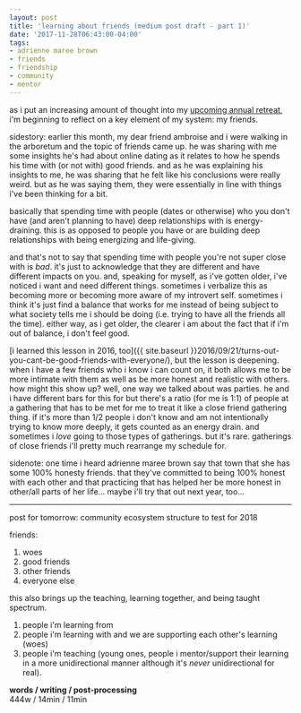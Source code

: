 ```yaml
---
layout: post
title: 'learning about friends (medium post draft - part 1)'
date: '2017-11-28T06:43:00-04:00'
tags:
- adrienne maree brown
- friends
- friendship
- community
- mentor
--- 
```


as i put an increasing amount of thought into my [upcoming annual retreat](https://medium.com/@lqb2/im-preparing-for-2018-yes-i-know-it-s-barely-november-8f0dc44516b3), i'm beginning to reflect on a key element of my system: my friends. 

sidestory: earlier this month, my dear friend ambroise and i were walking in the arboretum and the topic of friends came up. he was sharing with me some insights he's had about online dating as it relates to how he spends his time with (or not with) good friends. and as he was explaining his insights to me, he was sharing that he felt like his conclusions were really weird. but as he was saying them, they were essentially in line with things i've been thinking for a bit. 

basically that spending time with people (dates or otherwise) who you don't have (and aren't planning to have) deep relationships with is energy-draining. this is as opposed to people you have or are building deep relationships with being energizing and life-giving. 

and that's not to say that spending time with people you're not super close with is *bad*. it's just to acknowledge that they are different and have different impacts on you. and, speaking for myself, as i've gotten older, i've noticed i want and need different things. sometimes i verbalize this as becoming more or becoming more aware of my introvert self. sometimes i think it's just find a balance that works for me instead of being subject to what society tells me i should be doing (i.e. trying to have all the friends all the time). either way, as i get older, the clearer i am about the fact that if i'm out of balance, i don't feel good. 

[i learned this lesson in 2016, too]({{ site.baseurl }}2016/09/21/turns-out-you-cant-be-good-friends-with-everyone/), but the lesson is deepening. when i have a few friends who i know i can count on, it both allows me to be more intimate with them as well as be more honest and realistic with others. how might this show up? well, one way we talked about was parties. he and i have different bars for this for but there's a ratio (for me is 1:1) of people at a gathering that has to be met for me to treat it like a close friend gathering thing. if it's more than 1/2 people i don't know and am not intentionally trying to know more deeply, it gets counted as an energy drain. and sometimes i *love* going to those types of gatherings. but it's rare. gatherings of close friends i'll pretty much rearrange my schedule for. 

sidenote: one time i heard adrienne maree brown say that town that she has some 100% honesty friends. that they've committed to being 100% honest with each other and that practicing that has helped her be more honest in other/all parts of her life... maybe i'll try that out next year, too...

---

post for tomorrow: community ecosystem structure  to test for 2018

friends: 

1. woes
2. good friends
3. other friends
4. everyone else

this also brings up the teaching, learning together, and being taught spectrum. 

1. people i'm learning from
2. people i'm learning with and we are supporting each other's learning (woes)
3. people i'm teaching (young ones, people i mentor/support their learning in a more unidirectional manner although it's *never* unidirectional for real). 

<!-- hyperlink bank -->


<!-- &#042; = asterisk -->
<!-- &#039; = single quote '-->

**words / writing / post-processing**  
444w / 14min / 11min